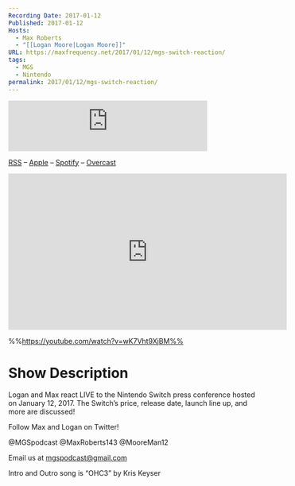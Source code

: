 ```yaml
---
Recording Date: 2017-01-12
Published: 2017-01-12
Hosts:
  - Max Roberts
  - "[[Logan Moore|Logan Moore]]"
URL: https://maxfrequency.net/2017/01/12/mgs-switch-reaction/
tags:
  - MGS
  - Nintendo
permalink: 2017/01/12/mgs-switch-reaction/
---
```

<iframe src="https://podcasters.spotify.com/pod/show/millennialgamingspeak/embed/episodes/Live-Reaction-to-Nintendo-Switch-e1adhq5/a-a6ts419" height="102px" width="400px" frameborder="0" scrolling="no"></iframe>

[RSS](https://anchor.fm/s/74aa3858/podcast/rss) – [Apple](https://podcasts.apple.com/us/podcast/episode-3-gdc-wrap-up/id1000915981?i=1000542222515) – [Spotify](https://open.spotify.com/episode/7wePXT4Bt22LWifVLx3n8y) – [Overcast](https://overcast.fm/+EtIgeWxEU)

<div class=iframe-container>
<iframe width="560" height="315" src="https://www.youtube-nocookie.com/embed/wK7Vht9XjBM?si=u3cObaVNXi7RnGS6" title="YouTube video player" frameborder="0" allow="accelerometer; autoplay; clipboard-write; encrypted-media; gyroscope; picture-in-picture; web-share" allowfullscreen></iframe>
</div>

%%https://youtube.com/watch?v=wK7Vht9XjBM%%

# Show Description

Logan and Max react LIVE to the Nintendo Switch press conference hosted on January 12, 2017. The Switch’s price, release date, launch line up, and more are discussed!

Follow Max and Logan on Twitter!

@MGSpodcast
@MaxRoberts143
@MooreMan12

Email us at mgspodcast@gmail.com

Intro and Outro song is “OHC3” by Kris Keyser